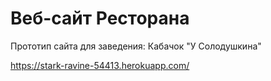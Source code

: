 # Веб-сайт Ресторана
Прототип сайта для заведения: Кабачок "У Солодушкина"

https://stark-ravine-54413.herokuapp.com/
